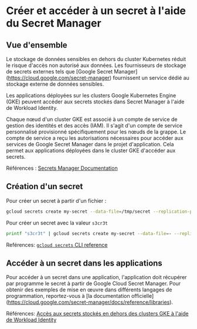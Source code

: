 # Créer et accéder à un secret à l'aide du Secret Manager

## Vue d'ensemble

Le stockage de données sensibles en dehors du cluster Kubernetes réduit le risque d'accès non autorisé aux données. Les fournisseurs de stockage de secrets externes tels que [Google Secret Manager] (https://cloud.google.com/secret-manager) fournissent un service dédié au stockage externe de données sensibles.

Les applications déployées sur les clusters Google Kubernetes Engine (GKE) peuvent accéder aux secrets stockés dans Secret Manager à l'aide de Workload Identity.

Chaque nœud d'un cluster GKE est associé à un compte de service de gestion des identités et des accès (IAM). Il s'agit d'un compte de service personnalisé provisionné spécifiquement pour les nœuds de la grappe. Le compte de service a reçu les autorisations nécessaires pour accéder aux services de Google Secret Manager dans le projet d'application. Cela permet aux applications déployées dans le cluster GKE d'accéder aux secrets.

Références :
[Secrets Manager Documentation](https://cloud.google.com/secret-manager/docs/overview)

## Création d'un secret

Pour créer un secret à partir d'un fichier :

```bash
gcloud secrets create my-secret --data-file=/tmp/secret --replication-policy=user-managed --locations=northamerica-northeast1
```

Pour créer un secret avec la valeur `s3cr3t`

```bash
printf "s3cr3t" | gcloud secrets create my-secret --data-file=- --replication-policy=user-managed --locations=northamerica-northeast1
```

Reférences:
[`gcloud secrets` CLI reference](https://cloud.google.com/sdk/gcloud/reference/secrets)

## Accéder à un secret dans les applications

Pour accéder à un secret dans une application, l'application doit récupérer par programme le secret à partir de Google Cloud Secret Manager.  Pour obtenir des exemples de mise en œuvre dans différents langages de programmation, reportez-vous à [la documentation officielle] (https://cloud.google.com/secret-manager/docs/reference/libraries).

Références:
[Accès aux secrets stockés en dehors des clusters GKE à l'aide de Workload Identity](https://cloud.google.com/kubernetes-engine/docs/tutorials/workload-identity-secrets)